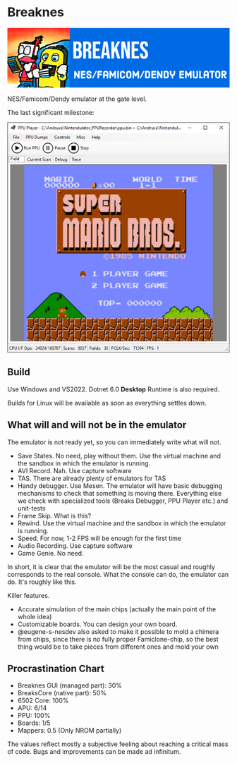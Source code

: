 # Breaknes

![logo](/Breaknes/Breaknes/157481692-2ecd4e71-2599-4050-9ce0-815c0336ad27.png)

NES/Famicom/Dendy emulator at the gate level.

The last significant milestone:

![mariwa](/UserManual/imgstore/mariwa.png)

## Build

Use Windows and VS2022. Dotnet 6.0 **Desktop** Runtime is also required.

Builds for Linux will be available as soon as everything settles down.

## What will and will not be in the emulator

The emulator is not ready yet, so you can immediately write what will not.

- Save States. No need, play without them. Use the virtual machine and the sandbox in which the emulator is running.
- AVI Record. Nah. Use capture software
- TAS. There are already plenty of emulators for TAS
- Handy debugger. Use Mesen. The emulator will have basic debugging mechanisms to check that something is moving there. Everything else we check with specialized tools (Breaks Debugger, PPU Player etc.) and unit-tests
- Frame Skip. What is this?
- Rewind. Use the virtual machine and the sandbox in which the emulator is running.
- Speed. For now, 1-2 FPS will be enough for the first time
- Audio Recording. Use capture software
- Game Genie. No need.

In short, it is clear that the emulator will be the most casual and roughly corresponds to the real console. What the console can do, the emulator can do. It's roughly like this.

Killer features.

- Accurate simulation of the main chips (actually the main point of the whole idea)
- Customizable boards. You can design your own board.
- @eugene-s-nesdev also asked to make it possible to mold a chimera from chips, since there is no fully proper Famiclone-chip, so the best thing would be to take pieces from different ones and mold your own

## Procrastination Chart

- Breaknes GUI (managed part): 30%
- BreaksCore (native part): 50%
- 6502 Core: 100%
- APU: 6/14
- PPU: 100%
- Boards: 1/5
- Mappers: 0.5 (Only NROM partially)

The values reflect mostly a subjective feeling about reaching a critical mass of code. Bugs and improvements can be made ad infinitum.
